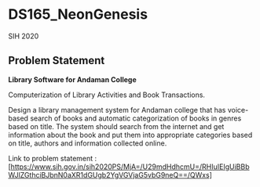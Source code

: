 # DS165_NeonGenesis
SIH 2020

## Problem Statement
**Library Software for Andaman College**

Computerization of Library Activities and Book Transactions.

Design a library management system for Andaman college that has voice-based search of books and automatic categorization of books in genres based on title. The system should search from the internet and get information about the book and put them into appropriate categories based on title, authors and information collected online.

Link to problem statement : [https://www.sih.gov.in/sih2020PS/MjA=/U29mdHdhcmU=/RHIuIEIgUiBBbWJlZGthciBJbnN0aXR1dGUgb2YgVGVjaG5vbG9neQ==/QWxs]
